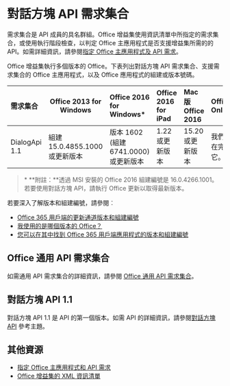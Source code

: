 
# <a name="dialog-api-requirement-sets"></a>對話方塊 API 需求集合

需求集合是 API 成員的具名群組。Office 增益集使用資訊清單中所指定的需求集合，或使用執行階段檢查，以判定 Office 主應用程式是否支援增益集所需的的 API。如需詳細資訊，請參閱[指定 Office 主應用程式及 API 需求](../docs/overview/specify-office-hosts-and-api-requirements.md)。

Office 增益集執行多個版本的 Office。下表列出對話方塊 API 需求集合、支援需求集合的 Office 主應用程式，以及 Office 應用程式的組建或版本號碼。

|  需求集合  |  Office 2013 for Windows | Office 2016 for Windows*   |  Office 2016 for iPad  |  Mac 版 Office 2016  | Office Online  | 
|:-----|-----|:-----|:-----|:-----|:-----|
| DialogApi 1.1  | 組建 15.0.4855.1000 或更新版本 | 版本 1602 (組建 6741.0000) 或更新版本 | 1.22 或更新版本 | 15.20 或更新版本| 我們正在完成它。 |

>&#42; **附註：**透過 MSI 安裝的 Office 2016 組建編號是 16.0.4266.1001。若要使用對話方塊 API，請執行 Office 更新以取得最新版本。 

若要深入了解版本和組建編號，請參閱︰

- [Office 365 用戶端的更新通道版本和組建編號](https://technet.microsoft.com/en-us/library/mt592918.aspx)
- [我使用的是哪個版本的 Office？](https://support.office.com/en-us/article/What-version-of-Office-am-I-using-932788b8-a3ce-44bf-bb09-e334518b8b19?ui=en-US&rs=en-US&ad=US&fromAR=1)
- [您可以在其中找到 Office 365 用戶端應用程式的版本和組建編號](https://technet.microsoft.com/en-us/library/mt592918.aspx#Anchor_1)

## <a name="office-common-api-requirement-sets"></a>Office 通用 API 需求集合
如需通用 API 需求集合的詳細資訊，請參閱 [Office 通用 API 需求集合](office-add-in-requirement-sets.md)。

## <a name="dialog-api-11"></a>對話方塊 API 1.1 
對話方塊 API 1.1 是 API 的第一個版本。如需 API 的詳細資訊，請參閱[對話方塊 API](../shared/officeui.md) 參考主題。

## <a name="additional-resources"></a>其他資源

- [指定 Office 主應用程式和 API 需求](../docs/overview/specify-office-hosts-and-api-requirements.md)
- [Office 增益集的 XML 資訊清單](https://dev.office.com/docs/add-ins/overview/add-in-manifests)
